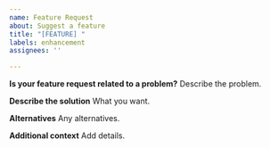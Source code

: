 ```yaml
---
name: Feature Request
about: Suggest a feature
title: "[FEATURE] "
labels: enhancement
assignees: ''

---
```


**Is your feature request related to a problem?**
Describe the problem.

**Describe the solution**
What you want.

**Alternatives**
Any alternatives.

**Additional context**
Add details.
